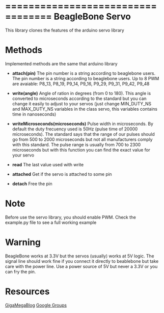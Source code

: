==================================
BeagleBone Servo
==================================

This library clones the features of the arduino servo library

Methods
=========
Implemented methods are the same that arduino library

* **attach(pin)**
  The pin number is a string according to beaglebone users. 		The pin number is a string according to beaglebone users. Up to 8 PWM are avaiable: P8_13, P8_19, P9_14, P9_16, P9_29, P9_31, P9_42, P9_48

* **write(angle)**
  Angle of ration in degrees (from 0 to 180). This angle is converted to microseconds according to the standard but you can change it easily to
  adjust to your servos (just change MIN_DUTY_NS and MAX_DUTY_NS variables in the class servo, this variables contains time in nanoseconds)

* **writeMicroseconds(microseconds)**
  Pulse width in microseconds. By default the duty frecuency used is 50Hz (pulse time of 20000 microseconds). The standard says that the range
  of our pulses should go from 500 to 2000 microseconds but not all manufacturers comply with this standard. The pulse range is usually from 700 to 2300 microseconds
  but with this function you can find the exact value for your servo

* **read**
  The last value used with write

* **attached**
  Get if the servo is attached to some pin

* **detach**
  Free the pin
  

Note
===========
Before use the servo library, you should enable PWM. Check the example.py file to see a full working example

Warning
===========
BeagleBone works at 3.3V but the servos (usually) works at 5V logic. The signal line should work fine if you connect it directly to beablebone but take care with the
power line. Use a power source of 5V but never a 3.3V or you can fry the pin.

Resources
=========
[GigaMegaBlog](http://www.gigamegablog.com/2012/03/16/beaglebone-coding-101-buttons-and-pwm/)
[Google Groups](https://groups.google.com/d/msg/beagleboard/alKf67dwMHI/b9W2igN6Lr4J)
